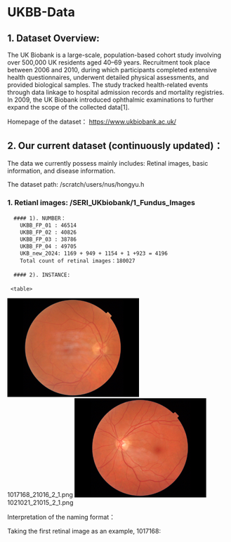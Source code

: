 # UKBB-Data

## 1. Dataset Overview:
   The UK Biobank is a large-scale, population-based cohort study involving over 500,000 UK residents aged 40–69 years. Recruitment took place between 2006 and 2010, during which participants completed extensive health questionnaires, underwent detailed physical assessments, and provided biological samples. The study tracked health-related events through data linkage to hospital admission records and mortality registries. In 2009, the UK Biobank introduced ophthalmic examinations to further expand the scope of the collected data[1].  
   
   Homepage of the dataset： https://www.ukbiobank.ac.uk/

## 2. Our current dataset (continuously updated)：
   The data we currently possess mainly includes: Retinal images, basic information, and disease information.
   
   The dataset path:  /scratch/users/nus/hongyu.h

   ### 1. Retianl images: /SERI_UKbiobank/1_Fundus_Images

      #### 1). NUMBER：
        UKBB_FP_01 : 46514  
        UKBB_FP_02 : 40826  
        UKBB_FP_03 : 38786  
        UKBB_FP_04 : 49705  
        UKB_new_2024: 1169 + 949 + 1154 + 1 +923 = 4196  
        Total count of retinal images：180027  

      #### 2). INSTANCE:
      
     <table>
  <tr>
    <td>
      <img src="https://github.com/xuting42/UKBB-Data/blob/main/imgs/1017168_21016_2_1.png" width="300px">
      <br>1017168_21016_2_1.png
    </td>
    <td>
      <img src="https://github.com/xuting42/UKBB-Data/blob/main/imgs/1021021_21015_2_1.png" width="300px">
      <br>1021021_21015_2_1.png
    </td>
  </tr>
</table>

   Interpretation of the naming format： 
   
   Taking the first retinal image as an example, 1017168:

